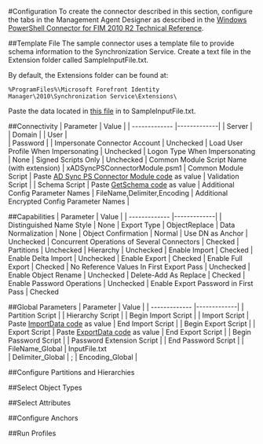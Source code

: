 #Configuration
To create the connector described in this section, configure the tabs in the Management Agent Designer as described in the  [Windows PowerShell Connector for FIM 2010 R2 Technical Reference](http://technet.microsoft.com/en-us/library/dn640417(v=ws.10).aspx).

##Template File
The sample connector uses a template file to provide schema information to the Synchronization Service. Create a text file in the Extension folder called SampleInputFile.txt.

By default, the Extensions folder can be found at:

    %ProgramFiles%\Microsoft Forefront Identity Manager\2010\Synchronization Service\Extensions\

Paste the data located in [this file](https://github.com/Microsoft/MIMPowerShellConnectors/blob/master/src/FlatFileConnector/SampleInputFile.txt) in to SampleInputFile.txt.

##Connectivity
| Parameter     | Value       |
| ------------- |-------------| 
| Server      | <blank>
| Domain      | <blank>
| User | <blank>      
| Password | <blank> 
| Impersonate Connector Account | Unchecked
| Load User Profile When Impersonating | Unchecked 
| Logon Type When Impersonating | None 
| Signed Scripts Only | Unchecked 
| Common Module Script Name (with extension) | xADSyncPSConnectorModule.psm1 
| Common Module Script | Paste  [AD Sync PS Connector Module code](https://github.com/Microsoft/MIMPowerShellConnectors/blob/master/src/Modules/xADSyncPSConnectorModule.psm1) as value 
| Validation Script | <blank> 
| Schema Script | Paste  [GetSchema code](https://github.com/Microsoft/MIMPowerShellConnectors/blob/master/src/FlatFileConnector/GetSchema.ps1) as value 
| Additional Config Parameter Names | FileName,Delimiter,Encoding 
| Additional Encrypted Config Parameter Names | <blank> 

##Capabilities
| Parameter     | Value       |
| ------------- |-------------| 
| Distinguished Name Style | None
| Export Type | ObjectReplace 
| Data Normalization | None 
| Object Confirmation | Normal 
| Use DN as Anchor | Unchecked 
| Concurrent Operations of Several Connectors | Checked 
| Partitions | Unchecked 
| Hierarchy | Unchecked 
| Enable Import | Checked 
| Enable Delta Import | Unchecked 
| Enable Export | Checked 
| Enable Full Export | Checked 
| No Reference Values In First Export Pass | Unchecked 
| Enable Object Rename | Unchecked 
| Delete-Add As Replace | Checked 
| Enable Password Operations | Unchecked 
| Enable Export Password in First Pass | Checked 

##Global Parameters
| Parameter     | Value       |
| ------------- |-------------| 
| Partition Script | <blank> 
| Hierarchy Script | <blank> 
| Begin Import Script | <blank> 
| Import Script | Paste [ImportData code](https://github.com/Microsoft/MIMPowerShellConnectors/blob/master/src/FlatFileConnector/ImportData.ps1) as value 
| End Import Script | <blank> 
| Begin Export Script | <blank> 
| Export Script | Paste [ExportData code](https://github.com/Microsoft/MIMPowerShellConnectors/blob/master/src/FlatFileConnector/ExportData.ps1) as value 
| End Export Script | <blank> 
| Begin Password Script | <blank> 
| Password Extension Script | <blank> 
| End Password Script | <blank> 
| FileName_Global | InputFile.txt  
| Delimiter_Global | ; 
| Encoding_Global | <blank> 

##Configure Partitions and Hierarchies

##Select Object Types

##Select Attributes

##Configure Anchors

##Run Profiles